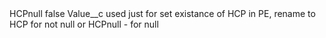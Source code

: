 <?xml version="1.0" encoding="UTF-8"?>
<CustomMetadata xmlns="http://soap.sforce.com/2006/04/metadata" xmlns:xsi="http://www.w3.org/2001/XMLSchema-instance" xmlns:xsd="http://www.w3.org/2001/XMLSchema">
    <label>HCPnull</label>
    <protected>false</protected>
    <values>
        <field>Value__c</field>
        <value xsi:type="xsd:string">used just for set existance of HCP in PE, rename to HCP for not null or HCPnull - for null</value>
    </values>
</CustomMetadata>

